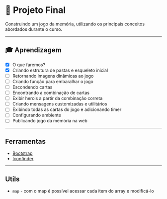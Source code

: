# 🤯 Projeto Final
Construindo um jogo da memória, utilizando os principais conceitos abordados durante o curso.

----

## 🎓 Aprendizagem

- [x] O que faremos?
- [x] Criando estrutura de pastas e esqueleto inicial
- [ ] Retornando imagens dinâmicas ao jogo
- [ ] Criando função para embaralhar o jogo
- [ ] Escondendo cartas
- [ ] Encontrando a combinação de cartas
- [ ] Exibir herois a partir da combinação correta
- [ ] Criando mensagens customizadas e utilitários
- [ ] Exibindo todas as cartas do jogo e adicionando timer
- [ ] Configurando ambiente
- [ ] Publicando jogo da memória na web

----

## Ferramentas

- [Bootstrap](https://getbootstrap.com/)
- [Iconfinder](https://www.iconfinder.com/)

----

## Utils

- `map` - com o map é possível acessar cada item do array e modificá-lo